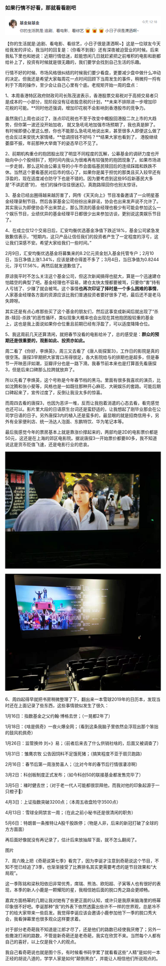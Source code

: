 ### 如果行情不好看，那就看看剧吧

![留言](../img/week20210306-1.png)

【你的生活就是:追剧、看电影、看综艺，小日子很是潇洒啊~】这是一位球友今天给我发的评论，我当时的回复是：（你看不到我）还有深夜被迫营业的时候。后来我私下里也和她说：近期行情低迷，趁能悠闲几日就赶紧把之前堆积的电影和剧都给补上了，投资有时候就是很无趣的，我们要学会找到自己生活的乐趣。

行情不好的时候、市场风格很纠结的时候我们要少看盘，更要减少盘中做什么冲动的决定。但我还是希望大家每周花一点时间回顾下当周发生的事件，稍微捋一捋有利于下周的操作，至少会让自己心里有个底。老规矩开始一周的盘点：


1、本周香港特区政府财政司司长陈茂波表示，香港股票交易税对于高频交易者只是成本的一小部分，现阶段没有征收股息税的计划，**未来不排除进一步增加印花税的可能。**同时他还强调，增加印花税不会影响到香港股市的竞争力。

虽然我们上周也谈过了，涨点印花税也不至于改变中概股回港股二次上市的大趋势，但你第一波还没开始加收， 就又急吼吼地加强市场预期了，我也真是醉了。有时候即便心里这么想，你也不能那么急吼吼地说出来，甚至很多人即便这么做了也会反过来安抚大家情绪，**低调捞钱不好吗？**结果大家也看到了， 港股继续萎靡不振，年前那种大举南下的姿态早已不见了。


2、前期机构重仓的抱团股出现了明显不同程度的瓦解，公募基金的调研力度也开始向中小个股倾斜了，短时间内我认为很难再有较强势的抱团现象了。如果市场进一步走弱，那么这轮由公募主导的小牛市会面临基民赎回后的连续踩踏和跌跌不休。当然这个要看基民对后市的信心了，如果你是属于担忧的那类且买入较早还有浮盈的，现在适度减仓防守下也是不错的。因为要考虑到这些95后新基民大多是“不讲武德”的， 他们的操作往往很迷幻，真跑路赎回你也别太惊讶。


3、基金已经出圈得越来越厉害了，网传《天天向上》节目准备邀请了一众明星基金经理录制节目。然后各家基金公司纷纷出来辟谣，协会也出来发声说不允许了。其实我认为即便协会不出来禁止，那么顶流的基金经理也极少有可能会参加这么一个娱乐节目，业绩优异的基金经理平日都很少出来参加访谈，更别说这类娱乐节目了。


4、在成立仅12个交易日后，汇安均衡优选基金净值下跌近18%，基金公司紧急发致歉信表示，“短期内，这只产品让信任我们的投资者产生了一定程度的浮亏，这让我们深感不安。希望大家给我们一些时间。”

2月9日，汇安均衡优选基金将募集来的8.2亿元资金划入基金托管专户；2月10日，当日净值上涨1.34%，应该是建仓得差不多了；3月4日，当日净值为0.8244元，浮亏17.56%，再然后就发道歉信了。

原谅我平时不怎么关注这个基金公司，但这次新闻搞得也挺大，算是一个迅速建仓怕踏空的典型了吧。基金经理也不容易，建仓太快太慢都要被骂，只要你“害”持有人亏钱了、少赚了就会被骂。这个事情**也再次印证了择时是一个多么困难的事情**，人家基金经理各方面的资源应该比我们普通投资者要好很多了吧，最后还不是老马失蹄呀。

其实还是有点心疼那些买了这个基金的朋友们，然后这事变成新闻后就出现了“杀跌-赎回-杀跌”的恶性循环，类似现象大概率也会出现在其他抱团股较重的基金上，这也是我上面说如果你仓位重且前期已经有浮盈了，可以适度降降仓位。


5、我这周前几天还算清闲，就把春节没看的电影给补了，总的感受是：**群众的预期还是很重要的，观影如此、投资亦如此。**

周二看了《你好，李焕英》，周三又去看了《唐人街探案3》，工作日的影院是真的很空荡。唐探3早期把大家胃口吊得很足，各大影院给与的排期也是超多，但是春节一开映恶评如潮，豆瓣评分也是一路下滑。我春节前本来也是打算首先看唐探3，但是后来口碑那么拉跨就放弃了。

所以先看了李焕英，这个号称是今年春节档的黑马。里面有很多我喜欢的演员，比如沈腾和张小斐等，风格也是一如既往那种开心麻花、大碗娱乐的套路。可能后期口碑起来了，宣传过度了，反倒让我没太多的惊喜。

而周四去看的唐探3，也因为恶评一堆，反而让我抱着消遣的心态去看，看完感觉也还可以。影片里大段的日语原生台词还是蛮舒适的，让我想起了刚毕业那会在公司学日语的日子。另外唐探3内的植入还是蛮多的，最显眼的就是招商信用卡，另外有全家便利店、统一汤达人泡面、东鹏特饮、华为笔记本等。

最后我感觉今年的票房基本上就是靠涨价撑起来的，两部均是2D的电影票价都是50元，这还是在上海的郊区电影院。据说唐探3一开始票价都要80多，我不知道说这是货币贬值飞速，还是电影行业的悲哀。

![李焕英](../img/week20210306-2.jpg)

![唐3](../img/week20210306-3.jpg)



6、周四起得早就把书房稍微整理了下，翻出来一本雪球2019年的日历本，发现当时还在上面记录了些东西，这些事情貌似发生了很久：



1月16日：指数基金之父约翰·博格去世；（一晃都2年了）



1月18日：《啥是佩奇》一夜火爆全网；（看到这条我脑子里依然会浮现出那个笨拙的鼓风机佩奇）



1月26日：监管换帅 刘=》易；（前者后来去了什么供销社啥的，后面又被调查了）



1月31日：雏鹰农牧 公告因饲料不足饿死猪；（搞笑程度不亚于扇贝跑路）


2月16日：春节后第一周涨势喜人；（比对今年的春节后行情很凄凉啊）



3月2日：科创板制度正式发布；（如今科创50的联接基金都发售完毕了）



3月5日：褚时健去世；（对于老一代人可能都很崇拜他，而我对他的印象起源于一只橙子🍊）



4月3日：上证指数突破3200点；（本周五收盘险守3500点）



4月13日：雪球全网禁言一周；（在此之前小秘书还是很清闲的职务）



5月6日：特朗普一条推特让A股千股跌停；（物是人非，后来的新冠打破了全球的方方面面） 



再后面好像就没有再记录了，估计后来放抽屉下面，就不怎么翻阅了。



图片



7、周六晚上把《奇葩说第七季》看完了，因为李诞才注意到奇葩说这个节目，不知不觉已经追了3季，也渐渐接受了比赛排名其实更需要考虑的是节目效果和“大局观”。



这一季陈铭和梁秋阳依旧非常优秀，席瑞、熊浩、欧阳超、子寅等人也有很好的表现，本季的新人小鹿是一颗耀阳的星，我相信她后面的脱口秀之路会更顺畅。



嘉宾方面杨幂的几期让我对她有了些更正面的认知，或许只是我原来脑海里的杨幂印象很不好吧。李诞那种“丧”的外表下依然透露出些许不一样的世界观，总是冷不丁的给大家带来一些启发。我觉得李诞应该会邀请小鹿参加他下一季的脱口秀大会，我看弹幕里也很多观众这样要求着。



对于部分老奇葩我不知道是江郎才尽了，还是他们的路数已经使我厌倦了；另外一些撒泼打闹的路数，不管是新奇葩还是老奇葩，我实在欣赏不来。当然每个人都有自己的喜好，以上仅是我个人的观点。



我自己看奇葩说也就是图个乐，有时候看书码字累了就看看这些“人精”是如何一本正经的胡说八道的，学学人家是如何“颠倒黑白”，并能让人相信他们所说观点的。